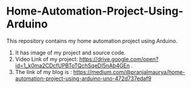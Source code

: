 # Home-Automation-Project-Using-Arduino
This repository contains my home automation project using Arduino.
1. It has image of my project and source code.
2. Video Link of my project: https://drive.google.com/open?id=1_k0ma2CDcfUPBToTQchSqeDI5nAb4GEn    . 
3. The link of my blog is : https://medium.com/@pranjalmaurya/home-automation-project-using-arduino-uno-472d737edaf9

